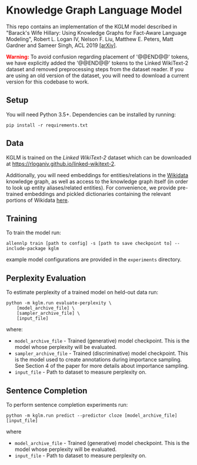 Knowledge Graph Language Model
===


This repo contains an implementation of the KGLM model described in "Barack's Wife Hillary: Using Knowledge Graphs for Fact-Aware Language Modeling", Robert L. Logan IV, Nelson F. Liu, Matthew E. Peters, Matt Gardner and Sameer Singh, ACL 2019 [[arXiv]](https://arxiv.org/abs/1906.07241).


<span style="color:red">**Warning:**</span> To avoid confusion regarding placement of '@@END@@' tokens, we have explicitly added the '@@END@@' tokens to the Linked WikiText-2 dataset and removed preprocessing steps from the dataset reader. If you are using an old version of the dataset, you will need to download a current version for this codebase to work.


Setup
---
You will need Python 3.5+. Dependencies can be installed by running:
```{bash}
pip install -r requirements.txt
```


Data
---
KGLM is trained on the *Linked WikiText-2* dataset which can be downloaded at https://rloganiv.github.io/linked-wikitext-2.

Additionally, you will need embeddings for entities/relations in the [Wikidata](https://www.wikidata.org/) knowledge graph, as well as access to the knowledge graph itself (in order to look up entity aliases/related entities).
For convenience, we provide pre-trained embeddings and pickled dictionaries containing the relevant portions of Wikidata [here](https://drive.google.com/file/d/1pF37DLUiBvR89IHA-be0rAEoSOMFf5RN/view?usp=sharing).


Training
---
To train the model run:
```{bash}
allennlp train [path to config] -s [path to save checkpoint to] --include-package kglm
```
example model configurations are provided in the `experiments` directory.


Perplexity Evaluation
---
To estimate perplexity of a trained model on held-out data run:
```{bash}
python -m kglm.run evaluate-perplexity \
    [model_archive_file] \
    [sampler_archive_file] \
    [input_file]
```
where:
- `model_archive_file` - Trained (generative) model checkpoint. This is the model whose perplexity will be evaluated.
- `sampler_archive_file` - Trained (discriminative) model checkpoint. This is the model used to create annotations during importance sampling. See Section 4 of the paper for more details about importance sampling.
- `input_file` - Path to dataset to measure perplexity on.


Sentence Completion
---
To perform sentence completion experiments run:
```
python -m kglm.run predict --predictor cloze [model_archive_file] [input_file]
```
where
- `model_archive_file` - Trained (generative) model checkpoint. This is the model whose perplexity will be evaluated.
- `input_file` - Path to dataset to measure perplexity on.
